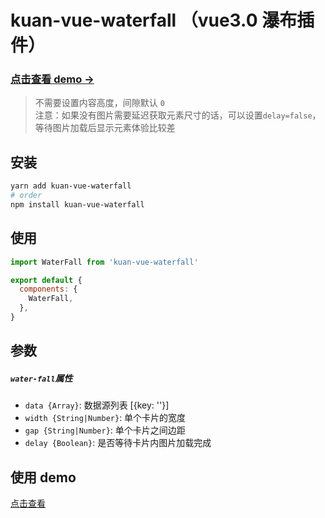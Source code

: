 # kuan-vue-waterfall （vue3.0 瀑布插件）

### [点击查看 demo ->](https://kuan1.github.io/kuan-vue-waterfall/demo)

> 不需要设置内容高度，间隙默认 `0`  
> 注意：如果没有图片需要延迟获取元素尺寸的话，可以设置`delay=false`，等待图片加载后显示元素体验比较差

## 安装

```bash
yarn add kuan-vue-waterfall
# order
npm install kuan-vue-waterfall
```

## 使用

```javascript
import WaterFall from 'kuan-vue-waterfall'

export default {
  components: {
    WaterFall,
  },
}
```

## 参数

##### `water-fall`属性

- `data {Array}`: 数据源列表 [{key: ''}]
- `width {String|Number}`: 单个卡片的宽度
- `gap {String|Number}`: 单个卡片之间边距
- `delay {Boolean}`: 是否等待卡片内图片加载完成

## 使用 demo

[点击查看](./test/App.vue)

